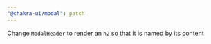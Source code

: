 ```yaml
---
"@chakra-ui/modal": patch
---
```


Change `ModalHeader` to render an `h2` so that it is named by its content
